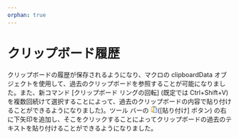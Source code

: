```yaml
---
orphan: true
---
```

# クリップボード履歴

クリップボードの履歴が保存されるようになり、マクロの clipboardData オブジェクトを使用して、過去のクリップボードを参照することが可能になりました。また、新コマンド \[クリップボード リングの回転\] (既定では Ctrl+Shift+V) を複数回続けて選択することによって、過去のクリップボードの内容で貼り付けることができるようになりました)。ツール バーの ![](../images/paste.png)(\[貼り付け\] ボタン) の右に下矢印を追加し、そこをクリックすることによってクリップボードの過去のテキストを貼り付けることができるようになりました。
